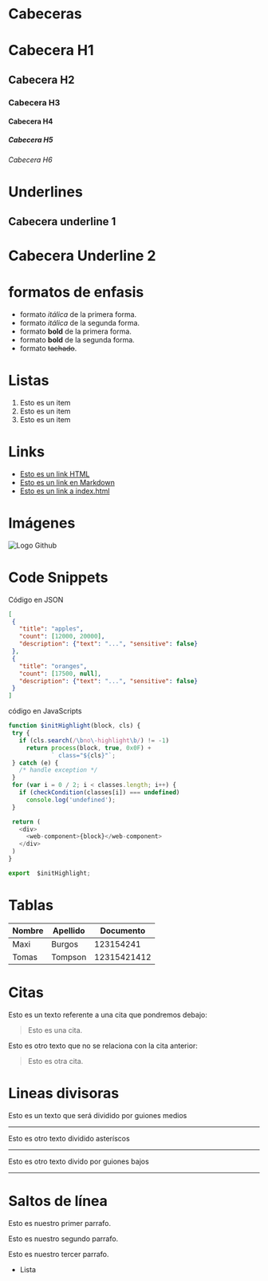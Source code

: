 # Cabeceras
# Cabecera H1
## Cabecera H2
### Cabecera H3
#### Cabecera H4
##### Cabecera H5
###### Cabecera H6

# Underlines
Cabecera underline 1
--------

Cabecera Underline 2
=====

# formatos de enfasis
- formato *itálica* de la primera forma.
- formato _itálica_ de la segunda forma.
- formato **bold** de la primera forma.
- formato __bold__ de la segunda forma.
- formato ~~tachado~~.

# Listas
1. Esto es un item
2. Esto es un item
3. Esto es un item

# Links
- <a href="http://www.google.com">Esto es un link HTML</a>
- [Esto es un link en Markdown](http://www.google.com)
- [Esto es un link a index.html](index.html)

# Imágenes
![Logo Github](LogoGit)

 # Code Snippets
 Código en JSON
 ```JSON
 [
  {
    "title": "apples",
    "count": [12000, 20000],
    "description": {"text": "...", "sensitive": false}
  },
  {
    "title": "oranges",
    "count": [17500, null],
    "description": {"text": "...", "sensitive": false}
  }
]
 ```

 código en JavaScripts
 ```Javascript
 function $initHighlight(block, cls) {
  try {
    if (cls.search(/\bno\-highlight\b/) != -1)
      return process(block, true, 0x0F) +
             ` class="${cls}"`;
  } catch (e) {
    /* handle exception */
  }
  for (var i = 0 / 2; i < classes.length; i++) {
    if (checkCondition(classes[i]) === undefined)
      console.log('undefined');
  }

  return (
    <div>
      <web-component>{block}</web-component>
    </div>
  )
}

export  $initHighlight;
 ```

# Tablas

| Nombre | Apellido | Documento|
| ----- | ---- | ------ |
| Maxi | Burgos | 123154241|
| Tomas | Tompson | 12315421412 |

# Citas

Esto es un texto referente a una cita que pondremos debajo:
> Esto es una cita.


Esto es otro texto que no se relaciona con la cita anterior:

>Esto es otra cita.

# Lineas divisoras
Esto es un texto que será dividido por guiones medios

---
Esto es otro texto dividido asteríscos

***
Esto es otro texto divido por guiones bajos

___

# Saltos de línea
Esto es nuestro primer parrafo. 

Esto es nuestro segundo parrafo.

Esto es nuestro tercer parrafo.
- Lista



